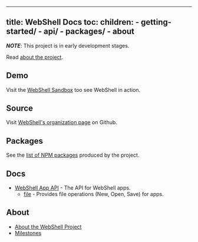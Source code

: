 ----
title: WebShell Docs
toc: 
  children:
    - getting-started/
    - api/
    - packages/
    - about
----

***NOTE***: This project is in early development stages.

Read [about the project](about).

## Demo
Visit the [WebShell Sandbox](https://websh.org/sandbox) too see WebShell in action.

## Source
Visit [WebShell's organization page](https://github.com/websh-org) on Github.

## Packages
See the [list of NPM packages](packages) produced by the project.

## Docs
* [WebShell App API](app-api) - The API for WebShell apps.
  * [file](app-api-file) - Provides file operations (New, Open, Save) for apps.

## About
* [About the WebShell Project](about)
* [Milestones](milestones)
